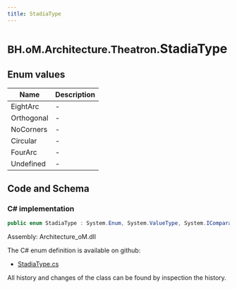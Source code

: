 ```yaml
---
title: StadiaType
---
```


# <small>BH.oM.Architecture.Theatron.</small>**StadiaType**



## Enum values

| Name            | Description                                                    |
|-----------------|----------------------------------------------------------------|
| EightArc |  -  |
| Orthogonal |  -  |
| NoCorners |  -  |
| Circular |  -  |
| FourArc |  -  |
| Undefined |  -  |


## Code and Schema

### C# implementation

``` C# title="C#"
public enum StadiaType : System.Enum, System.ValueType, System.IComparable, System.ISpanFormattable, System.IFormattable, System.IConvertible
```

Assembly: Architecture_oM.dll

The C# enum definition is available on github:

- [StadiaType.cs](https://github.com/BHoM/BHoM/blob/develop/Architecture_oM/Theatron\Enums\StadiaType.cs)

All history and changes of the class can be found by inspection the history.
